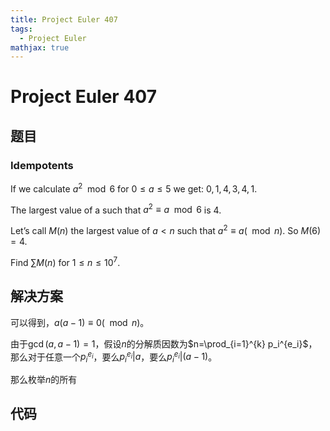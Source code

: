 ```yaml
---
title: Project Euler 407
tags:
  - Project Euler
mathjax: true
---
```

<escape><!-- more --></escape>
    


# Project Euler 407
## 题目
### Idempotents

If we calculate $a^2 \mod 6$ for $0 \le a \le 5$ we get: $0,1,4,3,4,1$.

The largest value of a such that $a^2 ≡ a \mod 6$ is $4$.

Let’s call $M(n)$ the largest value of $a < n$ such that $a^2 \equiv a (\mod n)$. So $M(6) = 4$.

Find $\sum M(n)$ for $1 \le n \le 10^7$.


## 解决方案

可以得到，$a(a-1)\equiv 0(\mod n)$。

由于$\gcd(a,a-1)=1$，假设$n$的分解质因数为$n=\prod_{i=1}^{k} p_i^{e_i}$，那么对于任意一个$p_i^{e_i}$，要么$p_i^{e_i}|a$，要么$p_i^{e_i}|(a-1)$。

那么枚举$n$的所有

## 代码


